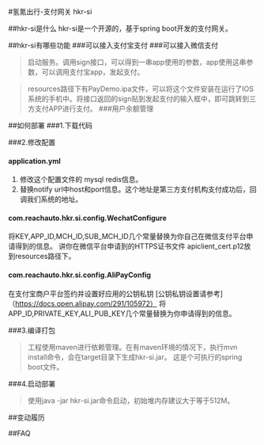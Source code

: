 #氢氪出行-支付网关 hkr-si

##hkr-si是什么
hkr-si是一个开源的，基于spring boot开发的支付网关。

##hkr-si有哪些功能
###可以接入支付宝支付
###可以接入微信支付
>启动服务。调用sign接口，可以得到一串app使用的参数，app使用这串参数，可以调用支付宝app，发起支付。

>resources路径下有PayDemo.ipa文件，可以将这个文件安装在运行了IOS系统的手机中。将接口返回的sign贴到发起支付的输入框中，即可跳转到三方支付APP进行支付。
###用户余额管理

##如何部署
###1.下载代码

###2.修改配置
#### application.yml

1. 修改这个配置文件的 mysql  redis信息。
2. 替换notify url中host和port信息。这个地址是第三方支付机构支付成功后，回调我们系统的地址。

#### com.reachauto.hkr.si.config.WechatConfigure

将KEY,APP_ID,MCH_ID,SUB_MCH_ID几个常量替换为你自己在微信支付平台申请得到的信息。
讲你在微信平台申请到的HTTPS证书文件 apiclient_cert.p12放到resources路径下。

#### com.reachauto.hkr.si.config.AliPayConfig
在支付宝商户平台签约并设置好应用的公钥私钥
[公钥私钥设置请参考]（https://docs.open.alipay.com/291/105972）
将APP_ID,PRIVATE_KEY,ALI_PUB_KEY几个常量替换为你申请得到的信息。
     
###3.编译打包
>工程使用maven进行依赖管理。在有maven环境的情况下，执行mvn install命令，会在target目录下生成hkr-si.jar。
这是个可执行的spring boot文件。

###4.启动部署
>使用java -jar hkr-si.jar命令启动，初始堆内存建议大于等于512M。

##变动履历


##FAQ
